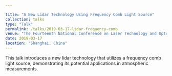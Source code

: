 ```yaml
---

title: "A New Lidar Technology Using Frequency Comb Light Source"
collection: talks
type: "Talk"
permalink: /talks/2019-03-17-lidar-frequency-comb
venue: "The Fourteenth National Conference on Laser Technology and Optoelectronics (LTO2019)"
date: 2019-03-17
location: "Shanghai, China"
---
```


This talk introduces a new lidar technology that utilizes a frequency comb light source, demonstrating its potential applications in atmospheric measurements.

